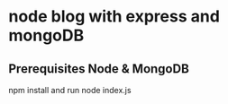 # node blog with express and mongoDB
## Prerequisites Node & MongoDB

npm install and run node index.js
